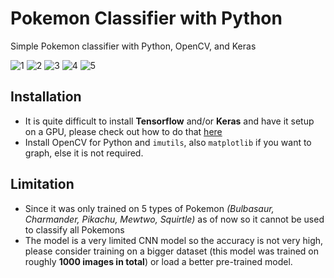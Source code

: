 # Pokemon Classifier with Python
Simple Pokemon classifier with Python, OpenCV, and Keras

![1](https://imgur.com/VliJvzW.png)
![2](https://imgur.com/IDKfFOP.png)
![3](https://imgur.com/BZgoeMz.png)
![4](https://imgur.com/cGIHE2q.png)
![5](https://imgur.com/wGOxvFn.png)

## Installation 
- It is quite difficult to install **Tensorflow** and/or **Keras** and have it setup on a GPU, please check out how to do that [here](https://www.tensorflow.org/install)
- Install OpenCV for Python and `imutils`, also `matplotlib` if you want to graph, else it is not required.

## Limitation
- Since it was only trained on 5 types of Pokemon _(Bulbasaur, Charmander, Pikachu, Mewtwo, Squirtle)_ as of now so it cannot be used to classify all Pokemons
- The model is a very limited CNN model so the accuracy is not very high, please consider training on a bigger dataset (this model was trained on roughly **1000 images in total**) or load a better pre-trained model.
